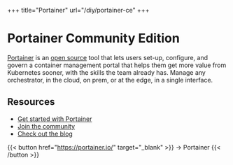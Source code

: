 +++
title="Portainer"
url="/diy/portainer-ce" 
+++

# Portainer Community Edition

[Portainer](https://portainer.io) is an [open source](https://github.com/portainer/portainer) tool that lets users set-up, configure, and govern a container management portal that helps them get more value from Kubernetes sooner, with the skills the team already has. Manage any orchestrator, in the cloud, on prem, or at the edge, in a single interface.

## Resources

* [Get started with Portainer](https://docs.portainer.io/v/ce-2.9/start/install/server/kubernetes/baremetal)
* [Join the community](https://community.portainer.io/)
* [Check out the blog](https://portainer.io/blog)

{{< button href="https://portainer.io/" target="_blank" >}}
-> Portainer
{{< /button >}}
